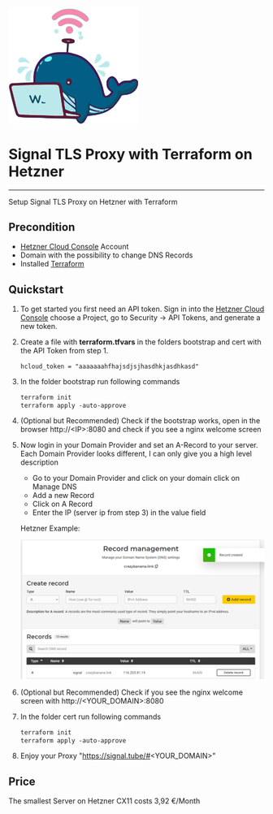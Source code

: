 
<img src="docs/icon.png"  width=256>

# Signal TLS Proxy with Terraform on Hetzner

---

Setup Signal TLS Proxy on Hetzner with Terraform

## Precondition

* [Hetzner Cloud Console](https://accounts.hetzner.com/login) Account
* Domain with the possibility to change DNS Records
* Installed [Terraform](https://learn.hashicorp.com/tutorials/terraform/install-cli)

## Quickstart

1. To get started you first need an API token. Sign in into the [Hetzner Cloud Console](https://accounts.hetzner.com/login) choose a Project, go to Security → API Tokens, and generate a new token.
2. Create a file with **terraform.tfvars** in the folders bootstrap and cert with the API Token from step 1.

       hcloud_token = "aaaaaaahfhajsdjsjhasdhkjasdhkasd"
 
3. In the folder bootstrap run following commands

       terraform init
       terraform apply -auto-approve

4. (Optional but Recommended) Check if the bootstrap works, open in the browser http://\<IP\>:8080 and check if you see a nginx welcome screen

5. Now login in your Domain Provider and set an A-Record to your server.
Each Domain Provider looks different, I can only give you a high level description

   * Go to your Domain Provider and click on your domain
click on Manage DNS
   * Add a new Record
   * Click on A Record
   * Enter the IP (server ip from step 3) in the value field
 
   Hetzner Example:
   
   <img src="docs/dns_hetzner.png"  width=512>

6. (Optional but Recommended) Check if you see the nginx welcome screen with http://<YOUR_DOMAIN>:8080 

7. In the folder cert run following commands

       terraform init
       terraform apply -auto-approve

8. Enjoy your Proxy "https://signal.tube/#<YOUR_DOMAIN>"

## Price

The smallest Server on Hetzner CX11 costs 3,92 €/Month 